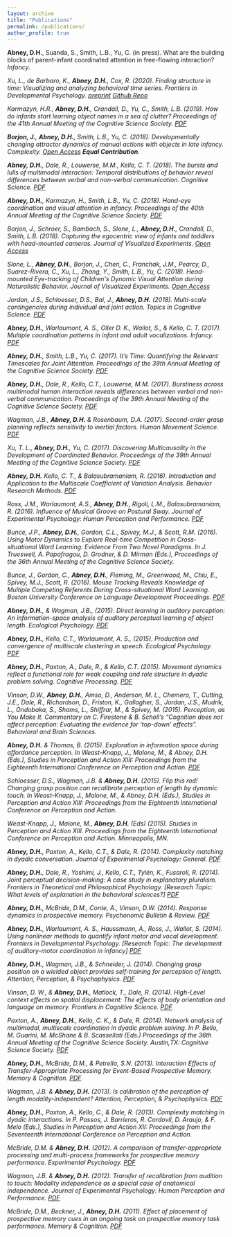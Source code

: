 ```yaml
---
layout: archive
title: "Publications"
permalink: /publications/
author_profile: true
---
```


**Abney, D.H.**, Suanda, S., Smith, L.B., Yu, C. (in press). What are the building blocks of parent-infant coordinated attention in free-flowing interaction? <i>Infancy<i>.  
 
Xu, L., de Barbaro, K., **Abney, D.H.**, Cox, R. (2020). Finding structure in time: Visualizing and analyzing behavioral time series. <i>Frontiers in Developmental Psychology<i>. [preprint](https://psyarxiv.com/mpz9g/) [Github Repo](https://github.com/findstructureintime/Time-Series-Analysis)

Karmazyn, H.R., **Abney, D.H.**, Crandall, D., Yu, C., Smith, L.B. (2019). How do infants start learning object names in a sea of clutter? <i>Proceedings of the 41th Annual Meeting of the Cognitive Science Society<i>. [PDF](http://drewabney.github.io/files/CogSci2019_Final_HK.pdf) 
 
**Borjon, J.**, **Abney, D.H.**, Smith, L.B., Yu, C. (2018). Developmentally changing attractor dynamics of manual actions with objects in late infancy. <i>Complexity<i>. [Open Access](https://www.hindawi.com/journals/complexity/2018/4714612/) **Equal Contribution**.

**Abney, D.H.**, Dale, R., Louwerse, M.M., Kello, C. T. (2018). The bursts and lulls of multimodal interaction: Temporal distributions of behavior reveal differences between verbal and non-verbal communication. <i>Cognitive Science<i>. [PDF](http://drewabney.github.io/files/Abney_etal_2018.pdf) 

**Abney, D.H.**, Karmazyn, H., Smith, L.B., Yu, C. (2018). Hand-eye coordination and visual attention in infancy. <i>Proceedings of the 40th Annual Meeting of the Cognitive Science Society<i>. [PDF](http://drewabney.github.io/files/Abney_etal_2018_CogSciProc.pdf) 

Borjon, J., Schroer, S., Bambach, S., Slone, L., **Abney, D.H.**, Crandall, D., Smith, L.B. (2018). Capturing the egocentric view of infants and toddlers with head-mounted cameras. <i>Journal of Visualized Experiments<i>. [Open Access](https://www.jove.com/video/58445/a-view-their-own-capturing-egocentric-view-infants-toddlers-with-head)

Slone, L., **Abney, D.H.**, Borjon, J., Chen, C., Franchak, J.M., Pearcy, D., Suarez-Rivera, C., Xu, L., Zhang, Y., Smith, L.B., Yu, C.  (2018). Head-mounted Eye-tracking of Children's Dynamic Visual Attention during Naturalistic Behavior. <i>Journal of Visualized Experiments<i>. [Open Access](https://www.jove.com/video/58496/gaze-action-head-mounted-eye-tracking-children-s-dynamic-visual)

Jordan, J.S., Schloesser, D.S., Bai, J., **Abney, D.H.** (2018). Multi-scale contingencies during individual and joint action. <i>Topics in Cognitive Science<i>. [PDF](http://drewabney.github.io/files/Jordanetal_2017.pdf) 

**Abney, D.H.**, Warlaumont, A. S., Oller D. K., Wallot, S., & Kello, C. T. (2017). Multiple coordination patterns in infant and adult vocalizations. <i>Infancy<i>. [PDF](http://drewabney.github.io/files/Abneyetal_2017_Infancy.pdf) 

**Abney, D.H.**, Smith, L.B., Yu, C. (2017). It’s Time: Quantifying the Relevant Timescales for Joint Attention. <i>Proceedings of the 39th Annual Meeting of the Cognitive Science Society<i>. [PDF](http://drewabney.github.io/files/AbneySmithYu_2017_CogSciProc.pdf) 
 
**Abney, D.H.**, Dale, R., Kello, C.T., Louwerse, M.M. (2017). Burstiness across multimodal human interaction reveals differences between verbal and non-verbal communication. <i>Proceedings of the 39th Annual Meeting of the Cognitive Science Society<i>. [PDF](http://drewabney.github.io/files/AbneyDaleKelloLouwerse_2017_CogSciProc.pdf)  
 
Wagman, J.B., **Abney, D.H.** & Rosenbaum, D.A. (2017). Second-order grasp planning reflects sensitivity to inertial factors. <i>Human Movement Science<i>. [PDF](http://drewabney.github.io/files/WagmanAbneyRosenbaum_2017_HMS.pdf)  

Xu, T. L., **Abney, D.H.**, Yu, C. (2017). Discovering Multicausality in the Development of Coordinated Behavior. <i>Proceedings of the 39th Annual Meeting of the Cognitive Science Society<i>. [PDF](http://drewabney.github.io/files/XuAbneyYu_2017_CogSciProc.pdf) 

**Abney, D.H.** Kello, C. T., & Balasubramaniam, R. (2016). Introduction and Application to the Multiscale Coefficient of Variation Analysis. <i>Behavior Research Methods<i>. [PDF](http://drewabney.github.io/files/Abney2017_Article_IntroductionAndApplicationOfTh.pdf)  

Ross, J.M., Warlaumont, A.S., **Abney, D.H.**, Rigoli, L.M., Balasubramaniam, R. (2016). Influence of Musical Groove on Postural Sway. <i>Journal of Experimental Psychology: Human Perception and Performance<i>. [PDF](http://drewabney.github.io/files/Rossetal_2016_JEPHPP.pdf)  

Bunce, J.P., **Abney, D.H.**, Gordon, C.L., Spivey, M.J., & Scott, R.M. (2016). Using Motor Dynamics to Explore Real-time Competition in Cross-situational Word Learning: Evidence From Two Novel Paradigms. In J. Trueswell, A. Papafragou, D. Grodner, & D. Mirman (Eds.), <i>Proceedings of the 36th Annual Meeting of the Cognitive Science Society<i>. 

Bunce, J., Gordon, C., **Abney, D.H.**, Fleming, M., Greenwood, M., Chiu, E., Spivey, M.J., Scott, R. (2016). Mouse Tracking Reveals Knowledge of Multiple Competing Referents During Cross-situational Word Learning. <i>Boston University Conference on Language Development Proceedings<i>. [PDF](http://drewabney.github.io/files/Bunceetal_2016_BUCLDPS.pdf)  

**Abney, D.H.**, & Wagman, J.B., (2015). Direct learning in auditory perception: An information-space analysis of auditory perceptual learning of object length. <i>Ecological Psychology<i>. [PDF](http://drewabney.github.io/files/AbneyWagman_2015_EP.pdf) 

**Abney, D.H.**, Kello, C.T., Warlaumont, A. S.,  (2015). Production and convergence of multiscale clustering in speech. <i>Ecological Psychology<i>. [PDF](http://drewabney.github.io/files/AbneyKelloWarlaumont_2015_EP.pdf) 

**Abney, D.H.**, Paxton, A., Dale, R., & Kello, C.T. (2015). Movement dynamics reflect a functional role for weak coupling and role structure in dyadic problem solving. <i>Cognitive Processing<i>. [PDF](http://drewabney.github.io/files/Abneyetal_2015_CP.pdf) 

Vinson, D.W., **Abney, D.H.**, Amso, D., Anderson, M. L., Chemero, T., Cutting, J.E., Dale, R., Richardson, D., Friston, K., Gallagher, S., Jordan, J.S., Mudrik, L., Ondobaka, S., Shams, L., Shiffrar, M., & Spivey, M. (2015). Perception, as You Make It. Commentary on C. Firestone & B. Scholl’s “Cognition does not affect perception: Evaluating the evidence for ‘top-down’ effects”. <i>Behavioral and Brain Sciences<i>. 

**Abney, D.H.** & Thomas, B. (2015). Exploration in information space during affordance perception. In Weast-Knapp, J., Malone, M., & Abney, D.H. (Eds.), <i>Studies in Perception and Action XIII: Proceedings from the Eighteenth International Conference on Perception and Action<i>. [PDF](http://drewabney.github.io/files/AbneyThomas_2015_StudiesinPerceptionAction.pdf) 

Schloesser, D.S., Wagman, J.B. & **Abney, D.H.** (2015). Flip this rod! Changing grasp position can recalibrate perception of length by dynamic touch. In Weast-Knapp, J., Malone, M., & Abney, D.H. (Eds.), <i>Studies in Perception and Action XIII: Proceedings from the Eighteenth International Conference on Perception and Action<i>. 

Weast-Knapp, J., Malone, M., **Abney, D.H.** (Eds) (2015). Studies in Perception and Action XIII. <i>Proceedings from the Eighteenth International Conference on Perception and Action<i>. Minneapolis, MN.

**Abney, D.H.**, Paxton, A., Kello, C.T., & Dale, R. (2014). Complexity matching in dyadic conversation. <i>Journal of Experimental Psychology: General<i>. [PDF](http://drewabney.github.io/files/Abneyetal_2014_JEPG.PDF) 

**Abney, D.H.**, Dale, R., Yoshimi, J., Kello, C.T., Tylén, K., Fusaroli, R. (2014). Joint perceptual decision-making: A case study in explanatory pluralism. <i>Frontiers in Theoretical and Philosophical Psychology<i>. [Research Topic: What levels of explanation in the behavioral sciences?] [PDF](http://drewabney.github.io/files/Abneyetal_2014_FrontiersPhil.pdf) 

**Abney, D.H.**, McBride, D.M., Conte, A., Vinson, D.W. (2014). Response dynamics in prospective memory. <i>Psychonomic Bulletin & Review<i>. [PDF](http://drewabney.github.io/files/Abneyetal_2014_PBR.pdf) 

**Abney, D.H.**, Warlaumont, A. S., Haussmann, A., Ross, J., Wallot, S. (2014). Using nonlinear methods to quantify infant motor and vocal development. <i>Frontiers in Developmental Psychology<i>. [Research Topic: The development of auditory-motor coordination in infancy] [PDF](http://drewabney.github.io/files/Abneyetal_2014_FrontiersPsych.pdf) 

**Abney, D.H.**, Wagman, J.B., & Schneider, J. (2014). Changing grasp position on a wielded object provides self-training for perception of length. <i>Attention, Perception, & Psychophysics<i>. [PDF](http://drewabney.github.io/files/AbneyWagmanSchneider_2013_APP.pdf) 

Vinson, D. W., & **Abney, D.H.**, Matlock, T., Dale, R. (2014). High-Level context effects on spatial displacement: The effects of body orientation and language on memory. <i>Frontiers in Cognitive Science<i>. [PDF](http://drewabney.github.io/files/Vinsonetal_2014_FrontiersPsych.pdf)  

Paxton, A., **Abney, D.H.**, Kello, C. K., & Dale, R. (2014). Network analysis of multimodal, multiscale coordination in dyadic problem solving. In P. Bello, M. Guarini, M. McShane & B. Scassellati (Eds.)  <i>Proceedings of the 36th Annual Meeting of the Cognitive Science Society<i>. Austin,TX: Cognitive Science Society. [PDF](http://drewabney.github.io/files/Paxtonetal_2014_CogSciProc.pdf) 

**Abney, D.H.**, McBride, D.M., & Petrella, S.N. (2013). Interaction Effects of Transfer-Appropriate Processing for Event-Based Prospective Memory. <i>Memory & Cognition<i>. [PDF](http://drewabney.github.io/files/AbneyMcBridePetrella_2013_MC.pdf) 

Wagman, J.B. & **Abney, D.H.** (2013). Is calibration of the perception of length modality-independent? <i>Attention, Perception, & Psychophysics<i>. [PDF](http://drewabney.github.io/files/WagmanAbney_2013_APP.pdf) 

**Abney, D.H.**, Paxton, A., Kello, C., & Dale, R. (2013). Complexity matching in dyadic interactions. In P. Passos, J. Barrieros, R. Cordovil, D. Araujo, & F. Melo (Eds.), <i>Studies in Perception and Action XII: Proceedings from the Seventeenth International Conference on Perception and Action<i>. 

McBride, D.M. & **Abney, D.H.** (2012). A comparison of transfer-appropriate processing and multi-process frameworks for prospective memory performance. <i>Experimental Psychology<i>. [PDF](http://drewabney.github.io/files/McBride_Abney_2012_EP.pdf) 
  
Wagman, J.B. & **Abney, D.H.** (2012). Transfer of recalibration from audition to touch: Modality independence as a special case of anatomical independence. <i>Journal of Experimental Psychology: Human Perception and Performance<i>. [PDF](http://drewabney.github.io/files/WagmanAbney_2012_JEPHPP.pdf) 

McBride, D.M., Beckner, J., **Abney, D.H.** (2011). Effect of placement of prospective memory cues in an ongoing task on prospective memory task performance. <i>Memory & Cognition<i>. [PDF](http://drewabney.github.io/files/McBride_Beckner_Abney_2011_MC.pdf) 
